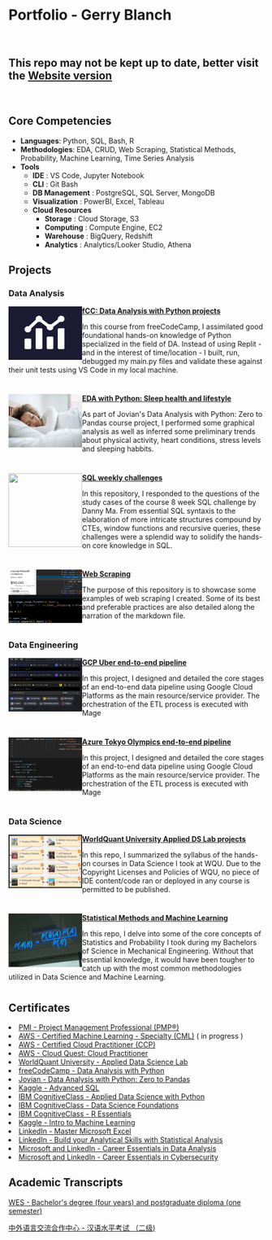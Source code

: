 # Portfolio - Gerry Blanch


&nbsp;
&nbsp;

## This repo may not be kept up to date, better visit the **[Website version](https://gblanch.github.io/projects/)**

&nbsp;
&nbsp;

  <h2 id="core-competencies">Core Competencies</h2>
  <ul>
  <li><strong>Languages</strong>: Python, SQL, Bash, R </li>
  <li><strong>Methodologies</strong>: EDA, CRUD, Web Scraping, Statistical Methods, Probability, Machine Learning, Time Series Analysis </li>
  <li><strong>Tools</strong> 
  <ul>
  <li><strong>IDE</strong> : VS Code, Jupyter Notebook</li>
  <li><strong>CLI</strong> : Git Bash</li>
  <li><strong>DB Management</strong> : PostgreSQL, SQL Server, MongoDB </li>
  <li><strong>Visualization</strong> : PowerBI, Excel, Tableau </li>
  <li><strong>Cloud Resources</strong> 
  <ul>
  <li><strong>Storage</strong> : Cloud Storage, S3 </li>
  <li><strong>Computing</strong> : Compute Engine, EC2 </li>
  <li><strong>Warehouse</strong> : BigQuery, Redshift</li>
  <li><strong>Analytics</strong> : Analytics/Looker Studio, Athena</li>
  </ul>
  </ul>
  </ul>

## Projects


### Data Analysis


<img align="left" width="145" height="105" src="https://github.com/GBlanch/Web-scraping/blob/main/0.Files/0.images/fCC_%20for_portfolio_intro.png"> **[fCC: Data Analysis with Python projects](https://github.com/GBlanch/fCC-Data-Analysis-with-Python-Certification)**

In this course from freeCodeCamp, I assimilated good foundational hands-on knowledge of Python specialized in the field of DA. Instead of using Replit - and in the interest of time/location - I built, run, debugged my main.py files and validate these against their unit tests using VS Code in my local machine.

#

<img align="left" width="145" height="105" src="https://github.com/GBlanch/Portfolio/blob/main/0.Files/0.Practice-work-projects/0.FCC/oviahealth_TM.jpg"> **[EDA with Python:
Sleep health and lifestyle](https://jovian.com/g-blandugar/course-project-exploratory-data-analysis-03aug2023)**

As part of Jovian's Data Analysis with Python: Zero to Pandas course project, I performed some graphical analysis as well as inferred some preliminary trends about physical activity, heart conditions, stress levels and sleeping habbits.

#

<img align="left" width="145" height="145" src="https://github.com/GBlanch/SQL-weekly-challenges/blob/main/A.Files/sql-challenge-png.png"> **[SQL weekly challenges](https://github.com/GBlanch/SQL-weekly-challenges/tree/main)**

In this repository, I responded to the questions of the study cases of the course 8 week SQL challenge by Danny Ma. From essential SQL syntaxis to the elaboration of more intricate structures compound by CTEs, window functions and recursive queries, these challenges were a splendid way to solidify the hands-on core knowledge in SQL.

#

<img align="left" width="145" height="105" src="https://github.com/GBlanch/Portfolio/blob/main/assets/web_scraping.png"> **[Web Scraping](https://github.com/GBlanch/Web-scraping/blob/main/1.List%20of%20best-selling%20books/web_scraping_04AUG2023.ipynb)**

The purpose of this repository is to showcase some examples of web scraping I created. Some of its best and preferable practices are also detailed along the narration of the markdown file.

#


### Data Engineering


<img align="left" width="145" height="105" src="https://github.com/GBlanch/Portfolio/blob/main/assets/GCP_Mage.png"> **[GCP Uber end-to-end pipeline](https://github.com/GBlanch/GCP-Uber-Data-Engineering-project)**

 In this project, I designed and detailed the core stages of an end-to-end data pipeline using Google Cloud Platforms as the main resource/service provider. The orchestration of the ETL process is executed with Mage

#

<img align="left" width="145" height="105" src="https://github.com/GBlanch/Portfolio/blob/main/assets/Azure.png"> **[Azure Tokyo Olympics end-to-end pipeline](https://github.com/GBlanch/Azure-Tokyo-Olympics-Data-Engineering-project)**

 In this project, I designed and detailed the core stages of an end-to-end data pipeline using Google Cloud Platforms as the main resource/service provider. The orchestration of the ETL process is executed with Mage

#


### Data Science

<img align="left" width="145" height="105" src="https://github.com/GBlanch/Portfolio/blob/main/assets/wqu.png"> **[WorldQuant University Applied DS Lab projects](https://github.com/GBlanch/WorldQuant-University-Applied-DS-Lab/tree/main)**

In this repo, I summarized the syllabus of the hands-on courses in Data Science I took at WQU. Due to the Copyright Licenses and Policies of WQU, no piece of IDE content/code ran or deployed in any course is permitted to be published.</p>


#

<img align="left" width="145" height="105" src="https://github.com/GBlanch/Portfolio/blob/main/assets/bayesian.png"> **[Statistical Methods and Machine Learning](https://github.com/GBlanch/Statistical-Methods)**

 In this repo, I delve into some of the core concepts of Statistics and Probability I took during my Bachelors of Science in Mechanical Engineering. Without that essential knowledge, it would have been tougher to catch up with the most common methodologies utilized in Data Science and Machine Learning. </p>


#



## Certificates

<li><a href="https://github.com/GBlanch/Portfolio/blob/main/0.Files/1.Certificates/A.PMP/readme.md">PMI - Project Management Professional (PMP®)</a></li>
<li><a href="https://www.credly.com/org/amazon-web-services/badge/aws-certified-machine-learning-specialty">AWS - Certified Machine Learning - Specialty (CML)</a> ( in progress ) 
<li><a href="https://www.credly.com/badges/7328a336-0942-4476-ad81-b7db5f1c1381/linked_in_profile">AWS - Certified Cloud Practitioner (CCP)</a> 
<li><a href="https://www.credly.com/badges/328c80e7-1584-4b77-bf44-d844f81e7eea/linked_in_profile">AWS - Cloud Quest: Cloud Practitioner</a>
<li><a href="https://github.com/GBlanch/WorldQuant-University-Applied-DS-Lab#readme">WorldQuant University  - Applied Data Science Lab </a>
<li><a href="https://github.com/GBlanch/Portfolio/blob/main/0.Files/1.Certificates/0.FCC/DA_with_Python_fCC_GBA.png">freeCodeCamp - Data Analysis with Python</a></li>
<li><a href="https://github.com/GBlanch/Portfolio/blob/main/0.Files/1.Certificates/0.FCC/Jovian_with_FFC_certificate%20_GBA.pdf">Jovian - Data Analysis with Python: Zero to Pandas</a></li>
<li><a href="https://github.com/GBlanch/Portfolio/blob/main/0.Files/1.Certificates/3.Kaggle/Gerry%20Blanch%20-%20Advanced%20SQL.png">Kaggle - Advanced SQL</a></li>
<li><a href="https://www.credly.com/badges/4378b6b3-0a2a-4aaf-96b1-f839fe201a63/linked_in_profile">IBM CognitiveClass - Applied Data Science with Python</a>
<li><a href="https://www.credly.com/badges/d320cd32-ac1c-4361-b6be-68a2dbf29e20/linked_in_profile">IBM CognitiveClass - Data Science Foundations </a></li>
<li><a href="https://www.credly.com/badges/8234bcee-2bd1-49df-960e-e7a03c95c058/linked_in_profile">IBM CognitiveClass - R Essentials</a></li>
<li><a href="https://github.com/GBlanch/Portfolio/blob/main/0.Files/1.Certificates/3.Kaggle/Gerry%20Blanch%20-%20Intro%20to%20Machine%20Learning.png">Kaggle - Intro to Machine Learning</a></li>
<li><a href="https://github.com/GBlanch/Portfolio/blob/main/0.Files/1.Certificates/2.LinkedIn~Microsoft/readme.md">LinkedIn - Master Microsoft Excel</a></li>
<li><a href="https://github.com/GBlanch/Portfolio/blob/main/0.Files/1.Certificates/2.LinkedIn~Microsoft/readme.md">LinkedIn - Build  your Analytical Skills with Statistical Analysis</a></li>
<li><a href="https://github.com/GBlanch/Portfolio/blob/main/0.Files/1.Certificates/2.LinkedIn~Microsoft/readme.md">Microsoft and LinkedIn - Career Essentials in Data Analysis</a></li>
<li><a href="https://github.com/GBlanch/Portfolio/blob/main/0.Files/1.Certificates/2.LinkedIn~Microsoft/readme.md">Microsoft and LinkedIn - Career Essentials in Cybersecurity</a></li>

## Academic Transcripts

[WES - Bachelor's degree (four years) and postgraduate diploma (one semester)](https://github.com/GBlanch/Portfolio/tree/main/0.Files/A.Transcripts/0.WES%20Course-by-Course%20report)

[中外语言交流合作中心 - 汉语水平考试 （二级)](https://github.com/GBlanch/Portfolio/tree/main/0.Files/A.Transcripts/2.%20%E6%B1%89%E8%AF%AD%E6%B0%B4%E5%B9%B3%E8%80%83%E8%AF%95%20%EF%BC%88%E4%BA%8C%E7%BA%A7%EF%BC%89%20-%20HSK%202)


